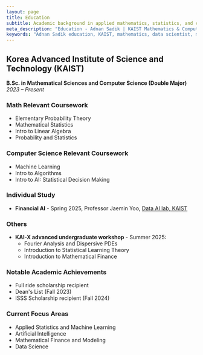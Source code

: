 ```yaml
---
layout: page
title: Education
subtitle: Academic background in applied mathematics, statistics, and computational methods
meta_description: "Education - Adnan Sadik | KAIST Mathematics & Computer Science with focus on machine learning and data science"
keywords: "Adnan Sadik education, KAIST, mathematics, data scientist, machine learning, computer science"
---
```


## Korea Advanced Institute of Science and Technology (KAIST)
**B.Sc. in Mathematical Sciences and Computer Science (Double Major)**  
*2023 – Present*

### Math Relevant Coursework
- Elementary Probability Theory
- Mathematical Statistics
- Intro to Linear Algebra
- Probability and Statistics

### Computer Science Relevant Coursework
- Machine Learning
- Intro to Algorithms 
- Intro to AI: Statistical Decision Making

### Individual Study
- **Financial AI** - Spring 2025, Professor Jaemin Yoo, [Data AI lab, KAIST](https://dai.kaist.ac.kr/members)

### Others
- **KAI-X advanced undergraduate workshop** - Summer 2025:
  - Fourier Analysis and Dispersive PDEs
  - Introduction to Statistical Learning Theory
  - Introduction to Mathematical Finance

### Notable Academic Achievements
- Full ride scholarship recipient
- Dean's List (Fall 2023)
- ISSS Scholarship recipient (Fall 2024)

### Current Focus Areas
- Applied Statistics and Machine Learning
- Artificial Intelligence
- Mathematical Finance and Modeling
- Data Science
